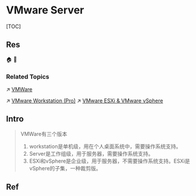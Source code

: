 # VMware Server

[TOC]



## Res
🏠 
🚧 


### Related Topics
↗ [VMWare](../../../../../../🗺%20CS%20Overview/Electronics%20&%20Information%20Technologies%20Business%20Fields%20Research/Software%20Industry%20&%20Providers/System%20Level%20Software%20Producers/VMWare.md)

↗ [VMware Workstation (Pro)](VMware%20Workstation%20(Pro).md)
↗ [VMware ESXi & VMware vSphere](../../Native%20Hypervisor/VMware%20ESXi%20&%20VMware%20vSphere/VMware%20ESXi%20&%20VMware%20vSphere.md)



## Intro
> VMWare有三个版本
> 1. workstation是单机级，用在个人桌面系统中，需要操作系统支持。
> 2. Server是工作组级，用于服务器，需要操作系统支持。
> 3. ESXi和vSphere是企业级，用于服务器，不需要操作系统支持。ESXi是vSphere的子集，一种裁剪版。



## Ref
